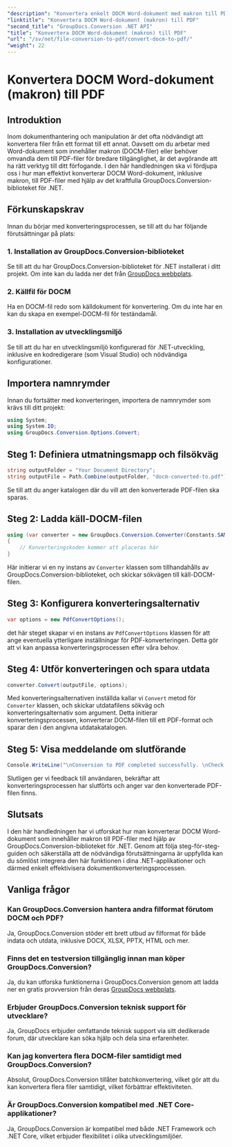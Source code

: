 ```yaml
---
"description": "Konvertera enkelt DOCM Word-dokument med makron till PDF-filer med GroupDocs.Conversion för .NET. Effektivisera din dokumenthanteringsprocess."
"linktitle": "Konvertera DOCM Word-dokument (makron) till PDF"
"second_title": "GroupDocs.Conversion .NET API"
"title": "Konvertera DOCM Word-dokument (makron) till PDF"
"url": "/sv/net/file-conversion-to-pdf/convert-docm-to-pdf/"
"weight": 22
---
```


# Konvertera DOCM Word-dokument (makron) till PDF

## Introduktion
Inom dokumenthantering och manipulation är det ofta nödvändigt att konvertera filer från ett format till ett annat. Oavsett om du arbetar med Word-dokument som innehåller makron (DOCM-filer) eller behöver omvandla dem till PDF-filer för bredare tillgänglighet, är det avgörande att ha rätt verktyg till ditt förfogande. I den här handledningen ska vi fördjupa oss i hur man effektivt konverterar DOCM Word-dokument, inklusive makron, till PDF-filer med hjälp av det kraftfulla GroupDocs.Conversion-biblioteket för .NET.
## Förkunskapskrav
Innan du börjar med konverteringsprocessen, se till att du har följande förutsättningar på plats:
### 1. Installation av GroupDocs.Conversion-biblioteket
Se till att du har GroupDocs.Conversion-biblioteket för .NET installerat i ditt projekt. Om inte kan du ladda ner det från [GroupDocs webbplats](https://releases.groupdocs.com/conversion/net/).
### 2. Källfil för DOCM
Ha en DOCM-fil redo som källdokument för konvertering. Om du inte har en kan du skapa en exempel-DOCM-fil för teständamål.
### 3. Installation av utvecklingsmiljö
Se till att du har en utvecklingsmiljö konfigurerad för .NET-utveckling, inklusive en kodredigerare (som Visual Studio) och nödvändiga konfigurationer.

## Importera namnrymder
Innan du fortsätter med konverteringen, importera de namnrymder som krävs till ditt projekt:
```csharp
using System;
using System.IO;
using GroupDocs.Conversion.Options.Convert;
```
## Steg 1: Definiera utmatningsmapp och filsökväg
```csharp
string outputFolder = "Your Document Directory";
string outputFile = Path.Combine(outputFolder, "docm-converted-to.pdf");
```
Se till att du anger katalogen där du vill att den konverterade PDF-filen ska sparas.
## Steg 2: Ladda käll-DOCM-filen
```csharp
using (var converter = new GroupDocs.Conversion.Converter(Constants.SAMPLE_DOCM))
{
    // Konverteringskoden kommer att placeras här
}
```
Här initierar vi en ny instans av `Converter` klassen som tillhandahålls av GroupDocs.Conversion-biblioteket, och skickar sökvägen till käll-DOCM-filen.
## Steg 3: Konfigurera konverteringsalternativ
```csharp
var options = new PdfConvertOptions();
```
det här steget skapar vi en instans av `PdfConvertOptions` klassen för att ange eventuella ytterligare inställningar för PDF-konverteringen. Detta gör att vi kan anpassa konverteringsprocessen efter våra behov.
## Steg 4: Utför konverteringen och spara utdata
```csharp
converter.Convert(outputFile, options);
```
Med konverteringsalternativen inställda kallar vi `Convert` metod för `Converter` klassen, och skickar utdatafilens sökväg och konverteringsalternativ som argument. Detta initierar konverteringsprocessen, konverterar DOCM-filen till ett PDF-format och sparar den i den angivna utdatakatalogen.
## Steg 5: Visa meddelande om slutförande
```csharp
Console.WriteLine("\nConversion to PDF completed successfully. \nCheck output in {0}", outputFolder);
```
Slutligen ger vi feedback till användaren, bekräftar att konverteringsprocessen har slutförts och anger var den konverterade PDF-filen finns.

## Slutsats
I den här handledningen har vi utforskat hur man konverterar DOCM Word-dokument som innehåller makron till PDF-filer med hjälp av GroupDocs.Conversion-biblioteket för .NET. Genom att följa steg-för-steg-guiden och säkerställa att de nödvändiga förutsättningarna är uppfyllda kan du sömlöst integrera den här funktionen i dina .NET-applikationer och därmed enkelt effektivisera dokumentkonverteringsprocessen.
## Vanliga frågor
### Kan GroupDocs.Conversion hantera andra filformat förutom DOCM och PDF?
Ja, GroupDocs.Conversion stöder ett brett utbud av filformat för både indata och utdata, inklusive DOCX, XLSX, PPTX, HTML och mer.
### Finns det en testversion tillgänglig innan man köper GroupDocs.Conversion?
Ja, du kan utforska funktionerna i GroupDocs.Conversion genom att ladda ner en gratis provversion från deras [GroupDocs webbplats](https://releases.groupdocs.com/).
### Erbjuder GroupDocs.Conversion teknisk support för utvecklare?
Ja, GroupDocs erbjuder omfattande teknisk support via sitt dedikerade forum, där utvecklare kan söka hjälp och dela sina erfarenheter.
### Kan jag konvertera flera DOCM-filer samtidigt med GroupDocs.Conversion?
Absolut, GroupDocs.Conversion tillåter batchkonvertering, vilket gör att du kan konvertera flera filer samtidigt, vilket förbättrar effektiviteten.
### Är GroupDocs.Conversion kompatibel med .NET Core-applikationer?
Ja, GroupDocs.Conversion är kompatibel med både .NET Framework och .NET Core, vilket erbjuder flexibilitet i olika utvecklingsmiljöer.